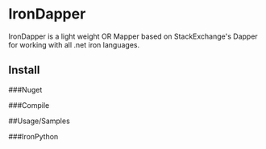 # IronDapper

IronDapper is a light weight OR Mapper based on StackExchange's Dapper for working with all .net iron languages.

## Install

###Nuget

###Compile

##Usage/Samples

###IronPython
